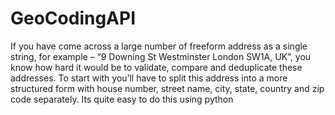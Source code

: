 # GeoCodingAPI
If you have come across a large number of freeform address as a single string, for example – “9 Downing St Westminster London SW1A, UK”,  you know how hard it would be to validate, compare and deduplicate these addresses. To start with you’ll have to split this address into a more structured form with house number, street name, city, state, country and zip code separately.  Its quite easy to do this using python
